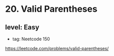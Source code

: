 # 20. Valid Parentheses
## level: Easy

- tag: Neetcode 150

https://leetcode.com/problems/valid-parentheses/